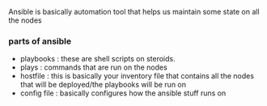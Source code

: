 Ansible is basically automation tool that helps us maintain some state on all the nodes


### parts of ansible

- playbooks : these are shell scripts on steroids.
- plays : commands that are run on the nodes
- hostfile : this is basically your inventory file that contains all the nodes that will be deployed/the playbooks will be run on
- config file : basically configures how the ansible stuff runs on
